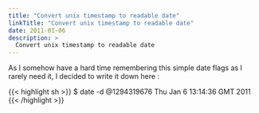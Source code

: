 ```yaml
---
title: "Convert unix timestamp to readable date"
linkTitle: "Convert unix timestamp to readable date"
date: 2011-01-06
description: >
  Convert unix timestamp to readable date
---
```


As I somehow have a hard time remembering this simple date flags as I rarely need it, I decided to write it down here :

{{< highlight sh >}}
$ date -d @1294319676
Thu Jan 6 13:14:36 GMT 2011
{{< /highlight >}}

